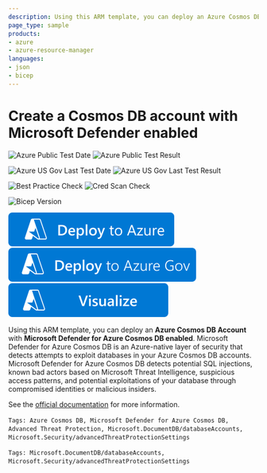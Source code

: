 ```yaml
---
description: Using this ARM template, you can deploy an Azure Cosmos DB account with Microsoft Defender for Azure Cosmos DB enabled. Microsoft Defender for Azure Cosmos DB is an Azure-native layer of security that detects attempts to exploit databases in your Azure Cosmos DB accounts. Microsoft Defender for Azure Cosmos DB detects potential SQL injections, known bad actors based on Microsoft Threat Intelligence, suspicious access patterns, and potential exploitations of your database through compromised identities or malicious insiders.
page_type: sample
products:
- azure
- azure-resource-manager
languages:
- json
- bicep
---
```

# Create a Cosmos DB account with Microsoft Defender enabled

![Azure Public Test Date](https://azurequickstartsservice.blob.core.windows.net/badges/quickstarts/microsoft.documentdb/microsoft-defender-cosmosdb-create-account/PublicLastTestDate.svg)
![Azure Public Test Result](https://azurequickstartsservice.blob.core.windows.net/badges/quickstarts/microsoft.documentdb/microsoft-defender-cosmosdb-create-account/PublicDeployment.svg)

![Azure US Gov Last Test Date](https://azurequickstartsservice.blob.core.windows.net/badges/quickstarts/microsoft.documentdb/microsoft-defender-cosmosdb-create-account/FairfaxLastTestDate.svg)
![Azure US Gov Last Test Result](https://azurequickstartsservice.blob.core.windows.net/badges/quickstarts/microsoft.documentdb/microsoft-defender-cosmosdb-create-account/FairfaxDeployment.svg)

![Best Practice Check](https://azurequickstartsservice.blob.core.windows.net/badges/quickstarts/microsoft.documentdb/microsoft-defender-cosmosdb-create-account/BestPracticeResult.svg)
![Cred Scan Check](https://azurequickstartsservice.blob.core.windows.net/badges/quickstarts/microsoft.documentdb/microsoft-defender-cosmosdb-create-account/CredScanResult.svg)

![Bicep Version](https://azurequickstartsservice.blob.core.windows.net/badges/quickstarts/microsoft.documentdb/microsoft-defender-cosmosdb-create-account/BicepVersion.svg)

[![Deploy To Azure](https://raw.githubusercontent.com/Azure/azure-quickstart-templates/master/1-CONTRIBUTION-GUIDE/images/deploytoazure.svg?sanitize=true)](https://portal.azure.com/#create/Microsoft.Template/uri/https%3A%2F%2Fraw.githubusercontent.com%2FAzure%2Fazure-quickstart-templates%2Fmaster%2Fquickstarts%2Fmicrosoft.documentdb%2Fmicrosoft-defender-cosmosdb-create-account%2Fazuredeploy.json)
[![Deploy To Azure US Gov](https://raw.githubusercontent.com/Azure/azure-quickstart-templates/master/1-CONTRIBUTION-GUIDE/images/deploytoazuregov.svg?sanitize=true)](https://portal.azure.us/#create/Microsoft.Template/uri/https%3A%2F%2Fraw.githubusercontent.com%2FAzure%2Fazure-quickstart-templates%2Fmaster%2Fquickstarts%2Fmicrosoft.documentdb%2Fmicrosoft-defender-cosmosdb-create-account%2Fazuredeploy.json)
[![Visualize](https://raw.githubusercontent.com/Azure/azure-quickstart-templates/master/1-CONTRIBUTION-GUIDE/images/visualizebutton.svg?sanitize=true)](http://armviz.io/#/?load=https%3A%2F%2Fraw.githubusercontent.com%2FAzure%2Fazure-quickstart-templates%2Fmaster%2Fquickstarts%2Fmicrosoft.documentdb%2Fmicrosoft-defender-cosmosdb-create-account%2Fazuredeploy.json)

Using this ARM template, you can deploy an **Azure Cosmos DB Account** with **Microsoft Defender for Azure Cosmos DB enabled**. Microsoft Defender for Azure Cosmos DB is an Azure-native layer of security that detects attempts to exploit databases in your Azure Cosmos DB accounts. Microsoft Defender for Azure Cosmos DB detects potential SQL injections, known bad actors based on Microsoft Threat Intelligence, suspicious access patterns, and potential exploitations of your database through compromised identities or malicious insiders.

See the [official documentation]( https://go.microsoft.com/fwlink/?linkid=2097603) for more information.

`Tags: Azure Cosmos DB, Microsoft Defender for Azure Cosmos DB, Advanced Threat Protection, Microsoft.DocumentDB/databaseAccounts, Microsoft.Security/advancedThreatProtectionSettings`

`Tags: Microsoft.DocumentDB/databaseAccounts, Microsoft.Security/advancedThreatProtectionSettings`
